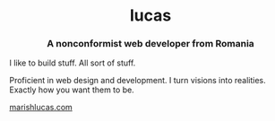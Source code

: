 <h1 align="center">lucas</h1>
<h3 align="center">A nonconformist web developer from Romania</h3>

I like to build stuff. All sort of stuff.
  
Proficient in web design and development. I turn visions into realities. Exactly how you want them to be.
  
  [marishlucas.com](https://marishlucas.com)
